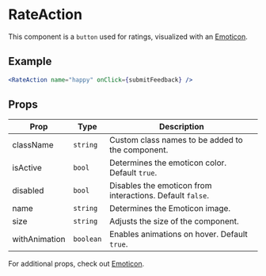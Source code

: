 # RateAction

This component is a `button` used for ratings, visualized with an [Emoticon](../Emoticon).

## Example

```jsx
<RateAction name="happy" onClick={submitFeedback} />
```

## Props

| Prop          | Type      | Description                                               |
| ------------- | --------- | --------------------------------------------------------- |
| className     | `string`  | Custom class names to be added to the component.          |
| isActive      | `bool`    | Determines the emoticon color. Default `true`.            |
| disabled      | `bool`    | Disables the emoticon from interactions. Default `false`. |
| name          | `string`  | Determines the Emoticon image.                            |
| size          | `string`  | Adjusts the size of the component.                        |
| withAnimation | `boolean` | Enables animations on hover. Default `true`.              |

For additional props, check out [Emoticon](../Emoticon).
